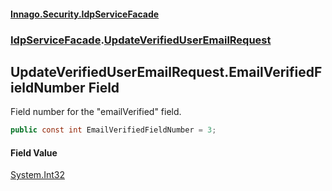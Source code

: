 #### [Innago\.Security\.IdpServiceFacade](../../index.md 'index')
### [IdpServiceFacade](../index.md 'IdpServiceFacade').[UpdateVerifiedUserEmailRequest](index.md 'IdpServiceFacade\.UpdateVerifiedUserEmailRequest')

## UpdateVerifiedUserEmailRequest\.EmailVerifiedFieldNumber Field

Field number for the "emailVerified" field\.

```csharp
public const int EmailVerifiedFieldNumber = 3;
```

#### Field Value
[System\.Int32](https://learn.microsoft.com/en-us/dotnet/api/system.int32 'System\.Int32')